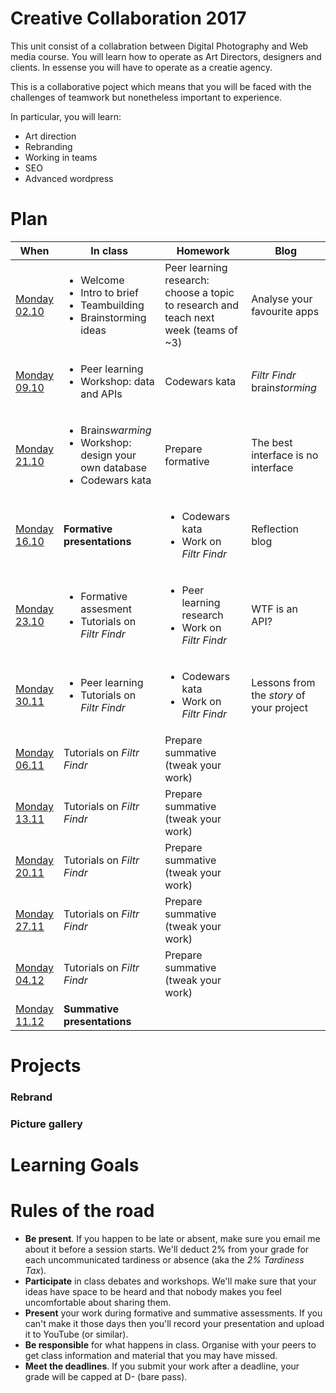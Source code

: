 # Creative Collaboration 2017 

This unit consist of a collabration between Digital Photography and Web media course. You will learn how to operate as Art Directors, designers and clients. In essense you will have to operate as a creatie agency. 

This is a collaborative poject which means that you will be faced with the challenges of teamwork but nonetheless important to experience. 

In particular, you will learn: 

* Art direction
* Rebranding 
* Working in teams 
* SEO 
* Advanced wordpress 

# Plan

When | In class | Homework | Blog 
---- | -------- | -------- | ----
[Monday<br>02.10](sessions/01)| <ul><li>Welcome <li>Intro to brief <li>Teambuilding <li>Brainstorming ideas | Peer learning research: choose a topic to research and teach next week (teams of ~3) | Analyse your favourite apps
[Monday<br>09.10](sessions/02)| <ul><li>Peer learning <li>Workshop: data and APIs | Codewars kata | *Filtr Findr* brain*storming*
[Monday<br>21.10](sessions/03)| <ul><li>Brain*swarming* <li>Workshop: design your own database<li>Codewars kata | Prepare formative | The best interface is no interface
[Monday<br>16.10](sessions/04)| **Formative presentations** | <ul><li>Codewars kata <li>Work on *Filtr Findr* | Reflection blog 
[Monday<br>23.10](sessions/05)| <ul><li>Formative assesment<li>Tutorials on *Filtr Findr* | <ul><li>Peer learning research <li>Work on *Filtr Findr* | WTF is an API?
[Monday<br>30.11](sessions/06)| <ul><li>Peer learning <li>Tutorials on *Filtr Findr* | <ul><li>Codewars kata <li>Work on *Filtr Findr* | Lessons from the *story* of your project
[Monday<br>06.11](sessions/07)| Tutorials on *Filtr Findr* | Prepare summative (tweak your work) |
[Monday<br>13.11](sessions/08)| Tutorials on *Filtr Findr* | Prepare summative (tweak your work) |
[Monday<br>20.11](sessions/09)| Tutorials on *Filtr Findr* | Prepare summative (tweak your work) |
[Monday<br>27.11](sessions/10)| Tutorials on *Filtr Findr* | Prepare summative (tweak your work) |
[Monday<br>04.12](sessions/11)| Tutorials on *Filtr Findr* | Prepare summative (tweak your work) |
[Monday<br>11.12](sessions/12)| **Summative presentations** 


# Projects 

### Rebrand 


### Picture gallery 

# Learning Goals 

# Rules of the road

* **Be present**. If you happen to be late or absent, make sure you email me about it before a session starts. We'll deduct 2% from your grade for each uncommunicated tardiness or absence (aka the *2% Tardiness Tax*).
* **Participate** in class debates and workshops. We'll make sure that your ideas have space to be heard and that nobody makes you feel uncomfortable about sharing them.
* **Present** your work during formative and summative assessments. If you can't make it those days then you'll record your presentation and upload it to YouTube (or similar).
* **Be responsible** for what happens in class. Organise with your peers to get class information and material that you may have missed.
* **Meet the deadlines**. If you submit your work after a deadline, your grade will be capped at D- (bare pass).